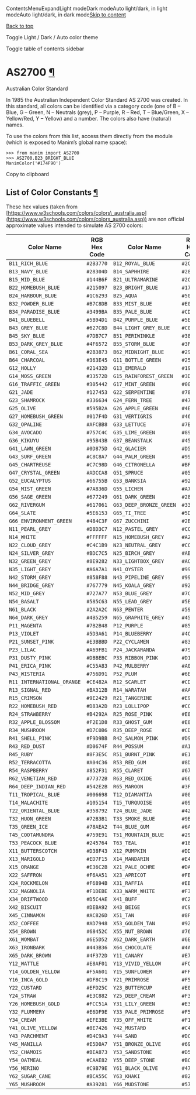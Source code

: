 ContentsMenuExpandLight modeDark modeAuto light/dark, in light modeAuto light/dark, in dark mode[Skip to content](https://docs.manim.community/en/stable/reference/manim.utils.color.AS2700.html#furo-main-content)

[Back to top](https://docs.manim.community/en/stable/reference/manim.utils.color.AS2700.html#)

Toggle Light / Dark / Auto color theme

Toggle table of contents sidebar

# AS2700 [¶](https://docs.manim.community/en/stable/reference/manim.utils.color.AS2700.html\#module-manim.utils.color.AS2700 "Link to this heading")

Australian Color Standard

In 1985 the Australian Independent Color Standard AS 2700 was created. In
this standard, all colors can be identified via a category code (one of
B – Blue, G – Green, N – Neutrals (grey), P – Purple, R – Red, T – Blue/Green,
X – Yellow/Red, Y – Yellow) and a number. The colors also have (natural) names.

To use the colors from this list, access them directly from the module (which
is exposed to Manim’s global name space):

```
>>> from manim import AS2700
>>> AS2700.B23_BRIGHT_BLUE
ManimColor('#174F90')

```

Copy to clipboard

## List of Color Constants [¶](https://docs.manim.community/en/stable/reference/manim.utils.color.AS2700.html\#list-of-color-constants "Link to this heading")

These hex values (taken from [https://www.w3schools.com/colors/colors\_australia.asp](https://www.w3schools.com/colors/colors_australia.asp))
are non official approximate values intended to simulate AS 2700 colors:

| Color Name | RGB Hex Code | Color Name | RGB Hex Code |
| --- | --- | --- | --- |
| `B11_RICH_BLUE` | `#2B3770` | `B12_ROYAL_BLUE` | `#2C3563` |
| `B13_NAVY_BLUE` | `#28304D` | `B14_SAPHHIRE` | `#28426B` |
| `B15_MID_BLUE` | `#144B6F` | `B21_ULTRAMARINE` | `#2C5098` |
| `B22_HOMEBUSH_BLUE` | `#215097` | `B23_BRIGHT_BLUE` | `#174F90` |
| `B24_HARBOUR_BLUE` | `#1C6293` | `B25_AQUA` | `#5097AC` |
| `B32_POWDER_BLUE` | `#B7C8DB` | `B33_MIST_BLUE` | `#E0E6E2` |
| `B34_PARADISE_BLUE` | `#3499BA` | `B35_PALE_BLUE` | `#CDE4E2` |
| `B41_BLUEBELL` | `#5B94D1` | `B42_PURPLE_BLUE` | `#5E7899` |
| `B43_GREY_BLUE` | `#627C8D` | `B44_LIGHT_GREY_BLUE` | `#C0C0C1` |
| `B45_SKY_BLUE` | `#7DB7C7` | `B51_PERIWINKLE` | `#3871AC` |
| `B53_DARK_GREY_BLUE` | `#4F6572` | `B55_STORM_BLUE` | `#3F7C94` |
| `B61_CORAL_SEA` | `#2B3873` | `B62_MIDNIGHT_BLUE` | `#292A34` |
| `B64_CHARCOAL` | `#363E45` | `G11_BOTTLE_GREEN` | `#253A32` |
| `G12_HOLLY` | `#21432D` | `G13_EMERALD` | `#195F35` |
| `G14_MOSS_GREEN` | `#33572D` | `G15_RAINFOREST_GREEN` | `#3D492D` |
| `G16_TRAFFIC_GREEN` | `#305442` | `G17_MINT_GREEN` | `#006B45` |
| `G21_JADE` | `#127453` | `G22_SERPENTINE` | `#78A681` |
| `G23_SHAMROCK` | `#336634` | `G24_FERN_TREE` | `#477036` |
| `G25_OLIVE` | `#595B2A` | `G26_APPLE_GREEN` | `#4E9843` |
| `G27_HOMEBUSH_GREEN` | `#017F4D` | `G31_VERTIGRIS` | `#468A65` |
| `G32_OPALINE` | `#AFCBB8` | `G33_LETTUCE` | `#7B9954` |
| `G34_AVOCADO` | `#757C4C` | `G35_LIME_GREEN` | `#89922E` |
| `G36_KIKUYU` | `#95B43B` | `G37_BEANSTALK` | `#45A56A` |
| `G41_LAWN_GREEN` | `#0D875D` | `G42_GLACIER` | `#D5E1D2` |
| `G43_SURF_GREEN` | `#C8C8A7` | `G44_PALM_GREEN` | `#99B179` |
| `G45_CHARTREUSE` | `#C7C98D` | `G46_CITRONELLA` | `#BFC83E` |
| `G47_CRYSTAL_GREEN` | `#ADCCA8` | `G51_SPRUCE` | `#05674F` |
| `G52_EUCALYPTUS` | `#66755B` | `G53_BANKSIA` | `#929479` |
| `G54_MIST_GREEN` | `#7A836D` | `G55_LICHEN` | `#A7A98C` |
| `G56_SAGE_GREEN` | `#677249` | `G61_DARK_GREEN` | `#283533` |
| `G62_RIVERGUM` | `#617061` | `G63_DEEP_BRONZE_GREEN` | `#333334` |
| `G64_SLATE` | `#5E6153` | `G65_TI_TREE` | `#5D5F4E` |
| `G66_ENVIRONMENT_GREEN` | `#484C3F` | `G67_ZUCCHINI` | `#2E443A` |
| `N11_PEARL_GREY` | `#D8D3C7` | `N12_PASTEL_GREY` | `#CCCCCC` |
| `N14_WHITE` | `#FFFFFF` | `N15_HOMEBUSH_GREY` | `#A29B93` |
| `N22_CLOUD_GREY` | `#C4C1B9` | `N23_NEUTRAL_GREY` | `#CCCCCC` |
| `N24_SILVER_GREY` | `#BDC7C5` | `N25_BIRCH_GREY` | `#ABA498` |
| `N32_GREEN_GREY` | `#8E9282` | `N33_LIGHTBOX_GREY` | `#ACADAD` |
| `N35_LIGHT_GREY` | `#A6A7A1` | `N41_OYSTER` | `#998F78` |
| `N42_STORM_GREY` | `#858F88` | `N43_PIPELINE_GREY` | `#999999` |
| `N44_BRIDGE_GREY` | `#767779` | `N45_KOALA_GREY` | `#928F88` |
| `N52_MID_GREY` | `#727A77` | `N53_BLUE_GREY` | `#7C8588` |
| `N54_BASALT` | `#585C63` | `N55_LEAD_GREY` | `#5E5C58` |
| `N61_BLACK` | `#2A2A2C` | `N63_PEWTER` | `#596064` |
| `N64_DARK_GREY` | `#4B5259` | `N65_GRAPHITE_GREY` | `#45474A` |
| `P11_MAGENTA` | `#7B2B48` | `P12_PURPLE` | `#85467B` |
| `P13_VIOLET` | `#5D3A61` | `P14_BLUEBERRY` | `#4C4176` |
| `P21_SUNSET_PINK` | `#E3BBBD` | `P22_CYCLAMEN` | `#83597D` |
| `P23_LILAC` | `#A69FB1` | `P24_JACKARANDA` | `#795F91` |
| `P31_DUSTY_PINK` | `#DBBEBC` | `P33_RIBBON_PINK` | `#D1BCC9` |
| `P41_ERICA_PINK` | `#C55A83` | `P42_MULBERRY` | `#A06574` |
| `P43_WISTERIA` | `#756D91` | `P52_PLUM` | `#6E3D4B` |
| `R11_INTERNATIONAL_ORANGE` | `#CE482A` | `R12_SCARLET` | `#CD392A` |
| `R13_SIGNAL_RED` | `#BA312B` | `R14_WARATAH` | `#AA2429` |
| `R15_CRIMSON` | `#9E2429` | `R21_TANGERINE` | `#E96957` |
| `R22_HOMEBUSH_RED` | `#D83A2D` | `R23_LOLLIPOP` | `#CC5058` |
| `R24_STRAWBERRY` | `#B4292A` | `R25_ROSE_PINK` | `#E8919C` |
| `R32_APPLE_BLOSSOM` | `#F2E1D8` | `R33_GHOST_GUM` | `#E8DAD4` |
| `R34_MUSHROOM` | `#D7C0B6` | `R35_DEEP_ROSE` | `#CD6D71` |
| `R41_SHELL_PINK` | `#F9D9BB` | `R42_SALMON_PINK` | `#D99679` |
| `R43_RED_DUST` | `#D0674F` | `R44_POSSUM` | `#A18881` |
| `R45_RUBY` | `#8F3E5C` | `R51_BURNT_PINK` | `#E19B8E` |
| `R52_TERRACOTTA` | `#A04C36` | `R53_RED_GUM` | `#8D4338` |
| `R54_RASPBERRY` | `#852F31` | `R55_CLARET` | `#67292D` |
| `R62_VENETIAN_RED` | `#77372B` | `R63_RED_OXIDE` | `#663334` |
| `R64_DEEP_INDIAN_RED` | `#542E2B` | `R65_MAROON` | `#3F2B3C` |
| `T11_TROPICAL_BLUE` | `#006698` | `T12_DIAMANTIA` | `#006C74` |
| `T14_MALACHITE` | `#105154` | `T15_TURQUOISE` | `#098587` |
| `T22_ORIENTAL_BLUE` | `#358792` | `T24_BLUE_JADE` | `#427F7E` |
| `T32_HUON_GREEN` | `#72B3B1` | `T33_SMOKE_BLUE` | `#9EB6B2` |
| `T35_GREEN_ICE` | `#78AEA2` | `T44_BLUE_GUM` | `#6A8A88` |
| `T45_COOTAMUNDRA` | `#759E91` | `T51_MOUNTAIN_BLUE` | `#295668` |
| `T53_PEACOCK_BLUE` | `#245764` | `T63_TEAL` | `#183F4E` |
| `X11_BUTTERSCOTCH` | `#D38F43` | `X12_PUMPKIN` | `#DD7E1A` |
| `X13_MARIGOLD` | `#ED7F15` | `X14_MANDARIN` | `#E45427` |
| `X15_ORANGE` | `#E36C2B` | `X21_PALE_OCHRE` | `#DAA45F` |
| `X22_SAFFRON` | `#F6AA51` | `X23_APRICOT` | `#FEB56D` |
| `X24_ROCKMELON` | `#F6894B` | `X31_RAFFIA` | `#EBC695` |
| `X32_MAGNOLIA` | `#F1DEBE` | `X33_WARM_WHITE` | `#F3E7D4` |
| `X34_DRIFTWOOD` | `#D5C4AE` | `X41_BUFF` | `#C28A44` |
| `X42_BISCUIT` | `#DEBA92` | `X43_BEIGE` | `#C9AA8C` |
| `X45_CINNAMON` | `#AC826D` | `X51_TAN` | `#8F5F32` |
| `X52_COFFEE` | `#AD7948` | `X53_GOLDEN_TAN` | `#925629` |
| `X54_BROWN` | `#68452C` | `X55_NUT_BROWN` | `#764832` |
| `X61_WOMBAT` | `#6E5D52` | `X62_DARK_EARTH` | `#6E5D52` |
| `X63_IRONBARK` | `#443B36` | `X64_CHOCOLATE` | `#4A3B31` |
| `X65_DARK_BROWN` | `#4F372D` | `Y11_CANARY` | `#E7BD11` |
| `Y12_WATTLE` | `#E8AF01` | `Y13_VIVID_YELLOW` | `#FCAE01` |
| `Y14_GOLDEN_YELLOW` | `#F5A601` | `Y15_SUNFLOWER` | `#FFA709` |
| `Y16_INCA_GOLD` | `#DF8C19` | `Y21_PRIMROSE` | `#F5CF5B` |
| `Y22_CUSTARD` | `#EFD25C` | `Y23_BUTTERCUP` | `#E0CD41` |
| `Y24_STRAW` | `#E3C882` | `Y25_DEEP_CREAM` | `#F3C968` |
| `Y26_HOMEBUSH_GOLD` | `#FCC51A` | `Y31_LILY_GREEN` | `#E3E3CD` |
| `Y32_FLUMMERY` | `#E6DF9E` | `Y33_PALE_PRIMROSE` | `#F5F3CE` |
| `Y34_CREAM` | `#EFE3BE` | `Y35_OFF_WHITE` | `#F1E9D5` |
| `Y41_OLIVE_YELLOW` | `#8E7426` | `Y42_MUSTARD` | `#C4A32E` |
| `Y43_PARCHMENT` | `#D4C9A3` | `Y44_SAND` | `#DCC18B` |
| `Y45_MANILLA` | `#E5D0A7` | `Y51_BRONZE_OLIVE` | `#695D3E` |
| `Y52_CHAMOIS` | `#BEA873` | `Y53_SANDSTONE` | `#D5BF8E` |
| `Y54_OATMEAL` | `#CAAE82` | `Y55_DEEP_STONE` | `#BC9969` |
| `Y56_MERINO` | `#C9B79E` | `Y61_BLACK_OLIVE` | `#47473B` |
| `Y62_SUGAR_CANE` | `#BCA55C` | `Y63_KHAKI` | `#826843` |
| `Y65_MUSHROOM` | `#A39281` | `Y66_MUDSTONE` | `#574E45` |